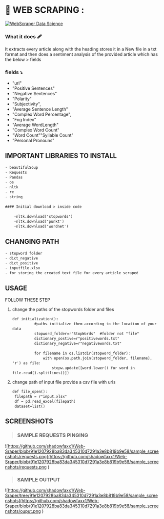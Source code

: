 ﻿#  🔰 WEB SCRAPING :

 [![WebScraper Data Science](https://img.shields.io/badge/WebScraper-Data%20Science-blueviolet)](https://github.com/your-username/webscraper-data-science)

###  What it does 🩹 
It extracts every article along with the heading stores it in a  New file in a txt format and then does a sentiment analysis of the provided article which has the below > fields
         
### fields ⤵️
- "url"
- "Positive Sentences"
- "Negative Sentences"
- "Polarity"   
- "Subjectivity", 
- "Average Sentence Length"
- "Complex Word Percentage",
- "Fog Index"
- "Average WordLength"
- "Complex Word Count" 
- "Word Count""Syllable Count"
- "Personal Pronouns"


## IMPORTANT LIBRARIES TO INSTALL 
    - beautifulSoup
    - Requests
    - Pandas
    - os
    - nltk
    - re
    - string 

    #### Initial download > inside code

        -nltk.download('stopwords')
        -nltk.download('punkt')
        -nltk.download('wordnet')
## CHANGING PATH 
    - stopword folder
    - dict_negative 
    - dict_positive 
    - inputfile.xlsx
    - for storing the created text file for every article scraped 


## USAGE 

FOLLOW THESE STEP 
1. change the paths of the stopwords folder and files 
   ```
   def initialization():
             #paths initialize them according to the location of your data 
             stopword_folder=r"StopWords"  #folder not "file"  
             dictionary_postive=r"positivewords.txt"
             dictionary_negative=r"negativewords.txt"
             
             for filename in os.listdir(stopword_folder):
                 with open(os.path.join(stopword_folder, filename), 'r') as file:
                     stopw.update([word.lower() for word in file.read().splitlines()])
   ```
2. change path of input file provide a csv file with urls 
   ```
   def file_open():
    filepath = r"input.xlsx"
    df = pd.read_excel(filepath)
    dataset=list()
   ```

## SCREENSHOTS 

> ### SAMPLE REQUESTS PINGING 
![https://github.com/shadowfaxx1/Web-Sraper/blob/91e1207928ba83da345310d7291a3e8b819b9e58/sample_screenshots/requests.png](https://github.com/shadowfaxx1/Web-Sraper/blob/91e1207928ba83da345310d7291a3e8b819b9e58/sample_screenshots/requests.png )
> ### SAMPLE OUTPUT 
![https://github.com/shadowfaxx1/Web-Sraper/tree/91e1207928ba83da345310d7291a3e8b819b9e58/sample_screenshots](https://github.com/shadowfaxx1/Web-Sraper/blob/91e1207928ba83da345310d7291a3e8b819b9e58/sample_screenshots/ouput.png )





